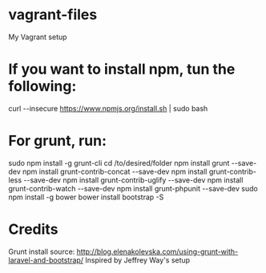 vagrant-files
=============

My Vagrant setup

# If you want to install npm, tun the following:
curl --insecure https://www.npmjs.org/install.sh | sudo bash

# For grunt, run:
sudo npm install -g grunt-cli
cd /to/desired/folder
npm install grunt --save-dev 
npm install grunt-contrib-concat --save-dev 
npm install grunt-contrib-less --save-dev 
npm install grunt-contrib-uglify --save-dev 
npm install grunt-contrib-watch --save-dev 
npm install grunt-phpunit --save-dev
sudo npm install -g bower
bower install bootstrap -S

# Credits
Grunt install source: http://blog.elenakolevska.com/using-grunt-with-laravel-and-bootstrap/
Inspired by Jeffrey Way's setup
